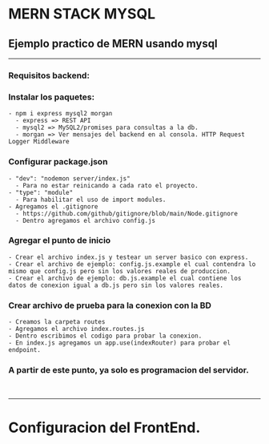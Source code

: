 # MERN STACK MYSQL

## Ejemplo practico de MERN usando mysql
---
### Requisitos backend:

### Instalar los paquetes:
    - npm i express mysql2 morgan
      - express => REST API
      - mysql2 => MySQL2/promises para consultas a la db.
      - morgan => Ver mensajes del backend en al consola. HTTP Request Logger Middleware

### Configurar package.json
    - "dev": "nodemon server/index.js"  
      - Para no estar reinicando a cada rato el proyecto.
    - "type": "module"                  
      - Para habilitar el uso de import modules.
    - Agregamos el .gitignore
      - https://github.com/github/gitignore/blob/main/Node.gitignore
      - Dentro agregamos el archivo config.js

### Agregar el punto de inicio
    - Crear el archivo index.js y testear un server basico con express.
    - Crear el archivo de ejemplo: config.js.example el cual contendra lo mismo que config.js pero sin los valores reales de produccion.
    - Crear el archivo de ejemplo: db.js.example el cual contiene los datos de conexion igual a db.js pero sin los valores reales.

### Crear archivo de prueba para la conexion con la BD
    - Creamos la carpeta routes
    - Agregamos el archivo index.routes.js
    - Dentro escribimos el codigo para probar la conexion.
    - En index.js agregamos un app.use(indexRouter) para probar el endpoint.

### A partir de este punto, ya solo es programacion del servidor.
<br>

---

# Configuracion del FrontEnd.